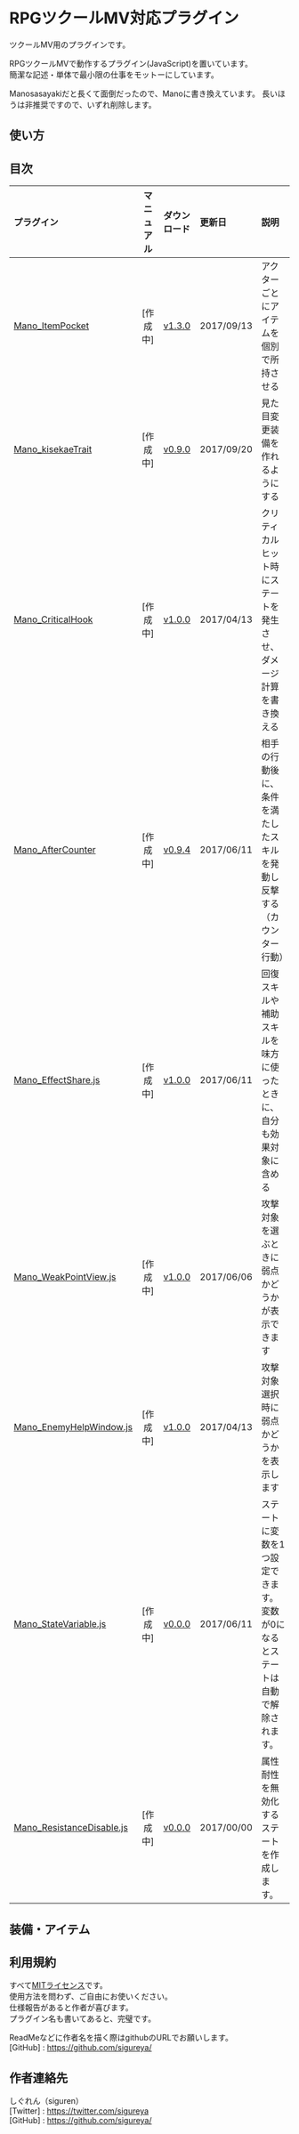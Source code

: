 # RPGツクールMV対応プラグイン

ツクールMV用のプラグインです。

RPGツクールMVで動作するプラグイン(JavaScript)を置いています。  
簡潔な記述・単体で最小限の仕事をモットーにしています。

Manosasayakiだと長くて面倒だったので、Manoに書き換えています。
長いほうは非推奨ですので、いずれ削除します。

## 使い方

## 目次

| プラグイン | マニュアル | ダウンロード | 更新日 |  説明 |
|:-----------|:-----------:|:-------------|:-------------|:-------------|
| [Mano_ItemPocket](Mano_ItemPocket.js) | [作成中] | [v1.3.0](https://raw.githubusercontent.com/Sigureya/RPGmakerMV/master/Mano_itemPocket.js) | 2017/09/13 |アクターごとにアイテムを個別で所持させる |
[Mano_kisekaeTrait](Mano_KisekaeTrait.js) | [作成中] | [v0.9.0](https://raw.githubusercontent.com/Sigureya/RPGmakerMV/master/Mano_KisekaeTrait.js) | 2017/09/20 |見た目変更装備を作れるようにする |
| [Mano_CriticalHook](Mano_CriticalHook.js) | [作成中] | [v1.0.0](https://raw.githubusercontent.com/Sigureya/RPGmakerMV/master/Mano_CriticalHook.js) | 2017/04/13 |クリティカルヒット時にステートを発生させ、ダメージ計算を書き換える |
| [Mano_AfterCounter](Mano_AfterCounter.js) | [作成中] | [v0.9.4](https://raw.githubusercontent.com/Sigureya/RPGmakerMV/master/Mano_AfterCounter.js) | 2017/06/11 |相手の行動後に、条件を満たしたスキルを発動し反撃する（カウンター行動） |
| [Mano_EffectShare.js](Mano_EffectShare.js) | [作成中] | [v1.0.0](https://raw.githubusercontent.com/Sigureya/RPGmakerMV/master/Mano_EffectShare.js) | 2017/06/11 |回復スキルや補助スキルを味方に使ったときに、自分も効果対象に含める|
| [Mano_WeakPointView.js](Mano_WeakPointView.js) | [作成中] | [v1.0.0](https://raw.githubusercontent.com/Sigureya/RPGmakerMV/master/Mano_WeakPointView.js) | 2017/06/06 |攻撃対象を選ぶときに弱点かどうかが表示できます |
| [Mano_EnemyHelpWindow.js](Mano_EnemyHelpWindow.js) | [作成中] | [v1.0.0](https://raw.githubusercontent.com/Sigureya/RPGmakerMV/master/Mano_EnemyHelpWindow.js) | 2017/04/13 |攻撃対象選択時に弱点かどうかを表示します |
| [Mano_StateVariable.js](Mano_StateVariable.js) | [作成中] | [v0.0.0](https://raw.githubusercontent.com/Sigureya/RPGmakerMV/master/Mano_StateVariable.js) | 2017/06/11 |ステートに変数を1つ設定できます。変数が0になるとステートは自動で解除されます。 |
| [Mano_ResistanceDisable.js](Mano_ResistanceDisable.js) | [作成中] | [v0.0.0](https://raw.githubusercontent.com/Sigureya/RPGmakerMV/master/Mano_ResistanceDisable.js) | 2017/00/00 |属性耐性を無効化するステートを作成します。 |


<!--
| [Mano_](Mano_.js) | [作成中] | [v0.0.0](https://raw.githubusercontent.com/Sigureya/RPGmakerMV/master/Mano_.js) | 2017/00/00 |説明 |
-->


## 装備・アイテム

## 利用規約
すべて[MITライセンス](https://github.com/sigureya/RPGMakerMV/blob/master/LICENSE.md)です。  
使用方法を問わず、ご自由にお使いください。  
仕様報告があると作者が喜びます。  
プラグイン名も書いてあると、完璧です。

ReadMeなどに作者名を描く際はgithubのURLでお願いします。  
[GitHub]  : <https://github.com/sigureya/>  

## 作者連絡先
しぐれん（siguren）  
[Twitter] : <https://twitter.com/sigureya>  
[GitHub]  : <https://github.com/sigureya/>  

